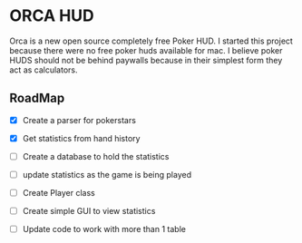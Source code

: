 # ORCA HUD
Orca is a new open source completely free Poker HUD. I started this project because there were no free poker huds available for mac. I believe poker HUDS should not be behind paywalls because in their simplest form they act as calculators.

## RoadMap
- [X] Create a parser for pokerstars
- [X] Get statistics from hand history
- [ ] Create a database to hold the statistics
- [ ] update statistics as the game is being played
- [ ] Create Player class
- [ ] Create simple GUI to view statistics
- [ ] Update code to work with more than 1 table

